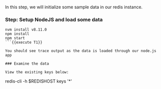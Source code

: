 In this step, we will initialize some sample data in our redis instance.

### Step: Setup NodeJS and load some data

```
nvm install v8.11.0
npm install
npm start
```{{execute T1}}

You should see trace output as the data is loaded through our node.js app

### Examine the data

View the existing keys below:

```
redis-cli -h $REDISHOST keys '*'
```{{execute T1}}

